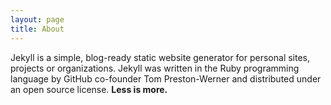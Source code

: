 ```yaml
---
layout: page
title: About
---
```

Jekyll is a simple, blog-ready static website generator for personal sites, projects or organizations. Jekyll was written in the Ruby programming language by GitHub co-founder Tom Preston-Werner and distributed under an open source license.
**Less is more.**